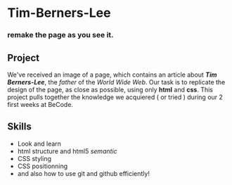 # Tim-Berners-Lee
### remake the page as you see it.

## Project

We've received an image of a page, which contains an article about ***Tim Berners-Lee***, the *father* of the *World Wide Web*. Our task is to replicate the design of the page, as close as possible, using only **html** and **css**. This project pulls together the knowledge we acquiered ( or tried ) during our 2 first weeks at BeCode.

## Skills

- Look and learn
- html structure and html5 *semantic*
- CSS styling 
- CSS positionning
- and also how to use git and github efficiently!

